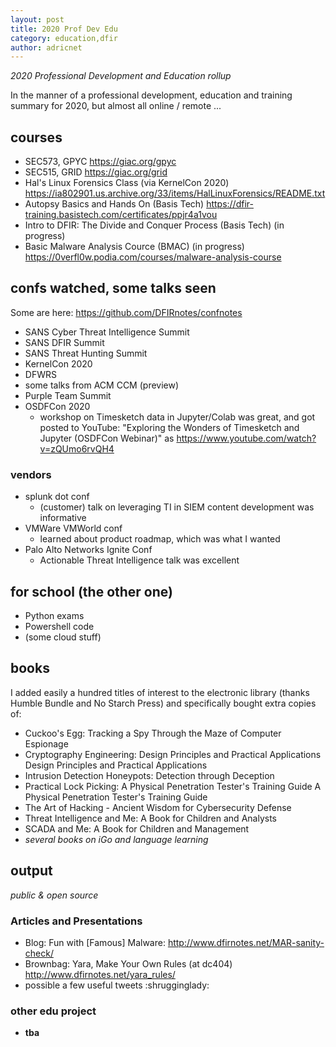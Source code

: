 ```yaml
---
layout: post
title: 2020 Prof Dev Edu
category: education,dfir
author: adricnet
---
```


_2020 Professional Development and Education rollup_

In the manner of a professional development, education and training summary for 2020, but almost all online / remote ...

## courses
* SEC573, GPYC https://giac.org/gpyc
* SEC515, GRID https://giac.org/grid
* Hal's Linux Forensics Class (via KernelCon 2020) https://ia802901.us.archive.org/33/items/HalLinuxForensics/README.txt 
* Autopsy Basics and Hands On (Basis Tech) https://dfir-training.basistech.com/certificates/ppjr4a1vou
* Intro to DFIR: The Divide and Conquer Process (Basis Tech) (in progress) 
* Basic Malware Analysis Cource (BMAC) (in progress) https://0verfl0w.podia.com/courses/malware-analysis-course 

## confs watched, some talks seen
Some are here: https://github.com/DFIRnotes/confnotes

* SANS Cyber Threat Intelligence Summit
* SANS DFIR Summit
* SANS Threat Hunting Summit
* KernelCon 2020
* DFWRS 
* some talks from ACM CCM (preview)
* Purple Team Summit
* OSDFCon 2020
  * workshop on Timesketch data in Jupyter/Colab was great, and got posted to YouTube: "Exploring the Wonders of Timesketch and Jupyter (OSDFCon Webinar)" as https://www.youtube.com/watch?v=zQUmo6rvQH4

### vendors
* splunk dot conf
  * (customer) talk on leveraging TI in SIEM content development was informative
* VMWare VMWorld conf 
  * learned about product roadmap, which was what I wanted
* Palo Alto Networks Ignite Conf
  * Actionable Threat Intelligence talk was excellent

## for school (the other one)
* Python exams
* Powershell code
* (some cloud stuff)

## books
I added easily a hundred titles of interest to the electronic library (thanks Humble Bundle and No Starch Press) and specifically bought extra copies of: 
* Cuckoo's Egg: Tracking a Spy Through the Maze of Computer Espionage
* Cryptography Engineering: Design Principles and Practical Applications Design Principles and Practical Applications
* Intrusion Detection Honeypots: Detection through Deception
* Practical Lock Picking: A Physical Penetration Tester's Training Guide A Physical Penetration Tester's Training Guide
* The Art of Hacking - Ancient Wisdom for Cybersecurity Defense
* Threat Intelligence and Me: A Book for Children and Analysts
* SCADA and Me: A Book for Children and Management
* _several books on iGo and language learning_

## output
_public & open source_

### Articles and Presentations
* Blog: Fun with [Famous] Malware: http://www.dfirnotes.net/MAR-sanity-check/ 
* Brownbag: Yara, Make Your Own Rules (at dc404) http://www.dfirnotes.net/yara_rules/
* possible a few useful tweets :shrugginglady:

### other edu project
* **tba**
